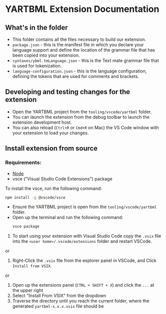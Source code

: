 # YARTBML Extension Documentation

## What's in the folder

- This folder contains all the files necessary to build our extension.
- `package.json` - this is the manifest file in which you declare your language support and define the location of the grammar file that has been copied into your extension.
- `syntaxes/ybml.tmLanguage.json` - this is the Text mate grammar file that is used for tokenization.
- `language-configuration.json` - this is the language configuration, defining the tokens that are used for comments and brackets.

## Developing and testing changes for the extension

- Open the YARTBML project from the `tooling/vscode/yartbml` folder.
- You can launch the extension from the debug toolbar to launch the extension development host.
- You can also reload (`Ctrl+R` or `Cmd+R` on Mac) the VS Code window with your extension to load your changes.

## Install extension from source

### Requirements:
- [Node](https://nodejs.org/en)
- vsce ("Visual Studio Code Extensions") package

To install the vsce, run the following command:
```sh
npm install -g @vscode/vsce
```

- Ensure the YARTBML project is open from the `tooling/vscode/yartbml` folder.
- Open up the terminal and run the following command:
    ```sh
    vsce package
    ```

1. To start using your extension with Visual Studio Code copy the `.vsix` file into the `<user home>/.vscode/extensions` folder and restart VSCode.

or

1. Right-Click the `.vsix` file from the explorer panel in VSCode, and Click `Install from VSIX`.

or

1. Open up the extensions panel (`CTRL + SHIFT + X`) and click the `...` at the upper right
2. Select "Install From VSIX" from the dropdown
3. Traverse the directory until you reach the current folder, where the generated `yartbml-x.x.x.vsix` file should be